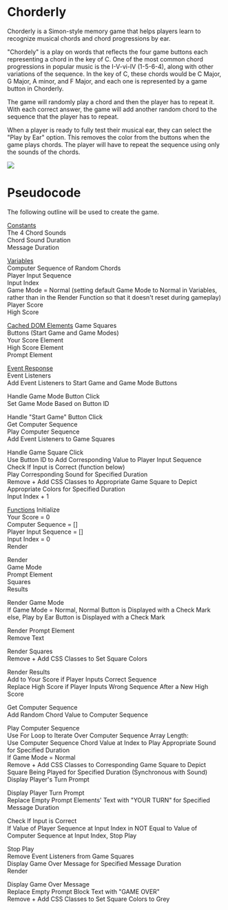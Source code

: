 # Chorderly
Chorderly is a Simon-style memory game that helps players learn to recognize musical chords and chord progressions by ear. 

"Chordely" is a play on words that reflects the four game buttons each representing a chord in the key of C. One of the most common chord progressions in popular music is the I-V-vi-IV (1-5-6-4), along with other variations of the sequence. In the key of C, these chords would be C Major, G Major, A minor, and F Major, and each one is represented by a game button in Chorderly. 

The game will randomly play a chord and then the player has to repeat it. With each correct answer, the game will add another random chord to the sequence that the player has to repeat.  

When a player is ready to fully test their musical ear, they can select the "Play by Ear" option. This removes the color from the buttons when the game plays chords. The player will have to repeat the sequence using only the sounds of the chords. 

![](https://imgur.com/4QzDQVX)

# Pseudocode
The following outline will be used to create the game. 

<ins>Constants</ins><br/>
The 4 Chord Sounds<br/>
Chord Sound Duration<br/>
Message Duration<br/>

<ins>Variables</ins><br/>
Computer Sequence of Random Chords<br/>
Player Input Sequence<br/>
Input Index<br/>
Game Mode = Normal
(setting default Game Mode to Normal in Variables, rather than in the Render Function so that it doesn't reset during gameplay)
Player Score<br/>
High Score<br/>

<ins>Cached DOM Elements</ins>
Game Squares<br/>
Buttons (Start Game and Game Modes)<br/>
Your Score Element<br/>
High Score Element<br/>
Prompt Element<br/>

<ins>Event Response</ins><br/>
Event Listeners<br/>
    Add Event Listeners to Start Game and Game Mode Buttons<br/>

Handle Game Mode Button Click<br/>
    Set Game Mode Based on Button ID<br/>

Handle "Start Game" Button Click<br/>
    Get Computer Sequence<br/>
    Play Computer Sequence<br/>
    Add Event Listeners to Game Squares<br/>

Handle Game Square Click<br/>
    Use Button ID to Add Corresponding Value to Player Input Sequence<br/>
    Check If Input is Correct (function below)<br/>
    Play Corresponding Sound for Specified Duration<br/>
    Remove + Add CSS Classes to Appropriate Game Square to Depict<br/>Appropriate Colors for Specified Duration<br/>
    Input Index + 1<br/>

<ins>Functions</ins>
Initialize<br/>
    Your Score = 0<br/>
    Computer Sequence = []<br/>
    Player Input Sequence = []<br/>
    Input Index = 0<br/>
    Render<br/>

Render<br/>
    Game Mode<br/>
    Prompt Element<br/>
    Squares<br/>
    Results<br/>

Render Game Mode<br/>
    If Game Mode = Normal, Normal Button is Displayed with a Check Mark
    else, Play by Ear Button is Displayed with a Check Mark<br/>

Render Prompt Element<br/>
    Remove Text<br/>

Render Squares<br/>
    Remove + Add CSS Classes to Set Square Colors<br/>

Render Results<br/>
    Add to Your Score if Player Inputs Correct Sequence<br/>
    Replace High Score if Player Inputs Wrong Sequence After a New High Score<br/>

Get Computer Sequence<br/>
    Add Random Chord Value to Computer Sequence<br/>

Play Computer Sequence<br/>
    Use For Loop to Iterate Over Computer Sequence Array Length:<br/>
        Use Computer Sequence Chord Value at Index to Play Appropriate Sound for Specified Duration<br/>
        If Game Mode = Normal<br/>
            Remove + Add CSS Classes to Corresponding Game Square to Depict Square Being Played for Specified Duration (Synchronous with Sound)<br/>
    Display Player's Turn Prompt<br/>

Display Player Turn Prompt<br/>
    Replace Empty Prompt Elements' Text with "YOUR TURN" for Specified Message Duration<br/>

Check If Input is Correct<br/>
    If Value of Player Sequence at Input Index in NOT Equal to Value of Computer Sequence at Input Index, Stop Play<br/>

Stop Play<br/>
    Remove Event Listeners from Game Squares<br/>
    Display Game Over Message for Specified Message Duration<br/>
    Render<br/>

Display Game Over Message<br/>
    Replace Empty Prompt Block Text with "GAME OVER"<br/>
    Remove + Add CSS Classes to Set Square Colors to Grey<br/>






